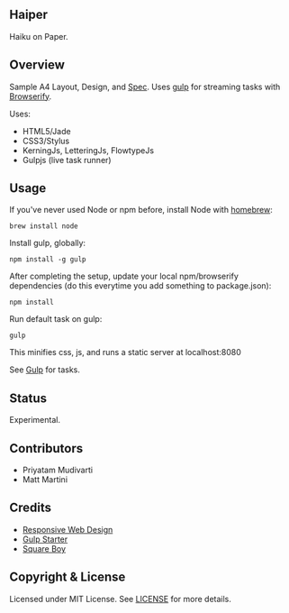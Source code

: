 ## Haiper

Haiku on Paper.

## Overview

Sample A4 Layout, Design, and [Spec](/SPEC.md). Uses [gulp](http://gulpjs.com/) for streaming tasks with [Browserify](http://browserify.org).

Uses:

- HTML5/Jade
- CSS3/Stylus
- KerningJs, LetteringJs, FlowtypeJs
- Gulpjs (live task runner)

## Usage

If you've never used Node or npm before, install Node with [homebrew](http://brew.sh/):

    brew install node

Install gulp, globally:

    npm install -g gulp

After completing the setup, update your local npm/browserify dependencies (do this everytime you add something to package.json):

    npm install

Run default task on gulp:

    gulp

This minifies css, js, and runs a static server at localhost:8080

See [Gulp](/gulpfile.js) for tasks.

## Status

Experimental.

## Contributors

- Priyatam Mudivarti
- Matt Martini

## Credits

- [Responsive Web Design](http://www.adamkaplan.me/grid/)
- [Gulp Starter](https://github.com/greypants/gulp-starter)
- [Square Boy](https://github.com/harsha-mudi/squareboy)

## Copyright & License

Licensed under MIT License. See [LICENSE](/LICENSE) for more details.
